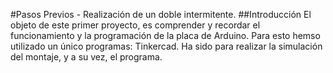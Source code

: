#Pasos Previos - Realización de un doble intermitente.
##Introducción
El objeto de este primer proyecto, es comprender y recordar el funcionamiento y la programación de la placa de Arduino. Para esto hemso utilizado un único programas: Tinkercad. Ha sido para realizar la simulación del montaje, y a su vez, el programa. 

